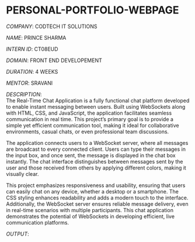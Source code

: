 # PERSONAL-PORTFOLIO-WEBPAGE

*COMPANY*: CODTECH IT SOLUTIONS

*NAME*: PRINCE SHARMA

*INTERN ID*: CT08EUD

*DOMAIN*: FRONT END DEVELOPEMENT

*DURATION*: 4 WEEKS

*MENTOR*: SRAVANI

*DESCRIPTION*:  
The Real-Time Chat Application is a fully functional chat platform developed to enable instant messaging between users. Built using WebSockets along with HTML, CSS, and JavaScript, the application facilitates seamless communication in real time. This project’s primary goal is to provide a simple yet efficient communication tool, making it ideal for collaborative environments, casual chats, or even professional team discussions.

The application connects users to a WebSocket server, where all messages are broadcast to every connected client. Users can type their messages in the input box, and once sent, the message is displayed in the chat box instantly. The chat interface distinguishes between messages sent by the user and those received from others by applying different colors, making it visually clear.

This project emphasizes responsiveness and usability, ensuring that users can easily chat on any device, whether a desktop or a smartphone. The CSS styling enhances readability and adds a modern touch to the interface. Additionally, the WebSocket server ensures reliable message delivery, even in real-time scenarios with multiple participants. This chat application demonstrates the potential of WebSockets in developing efficient, live communication platforms.

*OUTPUT*:
